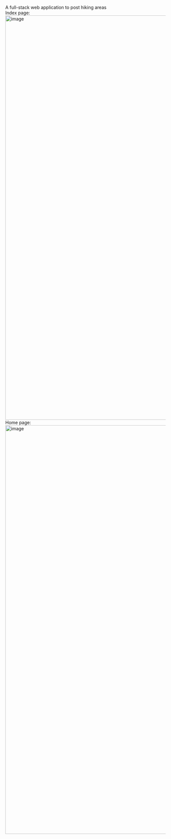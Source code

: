 A full-stack web application to post hiking areas<br>
Index page:
<img width="1266" alt="image" src="https://github.com/penszzip/HikeSpot/assets/76844478/984bec3c-d6c0-4ccf-ab02-99e2614bc2db">
<br>
Home page:
<img width="1280" alt="image" src="https://github.com/penszzip/HikeSpot/assets/76844478/d9b8effb-6783-4c79-afb7-a3369b8892ac">
